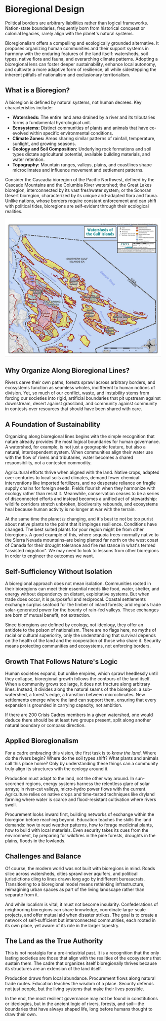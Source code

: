 # Bioregional Design

Political borders are arbitrary liabilities rather than logical frameworks. Nation-state boundaries, frequently born from historical conquest or colonial legacies, rarely align with the planet's natural systems.

Bioregionalism offers a compelling and ecologically grounded alternative. It proposes organizing human communities and their support systems in harmony with the enduring features of the land itself: watersheds, soil types, native flora and fauna, and overarching climate patterns. Adopting a bioregional lens can foster deeper sustainability, enhance local autonomy, and cultivate a more adaptive form of resilience, all while sidestepping the inherent pitfalls of nationalism and exclusionary territorialism.

## What is a Bioregion?

A bioregion is defined by natural systems, not human decrees. Key characteristics include:

- **Watersheds:** The entire land area drained by a river and its tributaries forms a fundamental hydrological unit.
- **Ecosystems:** Distinct communities of plants and animals that have co-evolved within specific environmental conditions.
- **Climate Zones:** Areas sharing similar patterns of rainfall, temperature, sunlight, and growing seasons.
- **Geology and Soil Composition:** Underlying rock formations and soil types dictate agricultural potential, available building materials, and water retention.
- **Topography:** Mountain ranges, valleys, plains, and coastlines shape microclimates and influence movement and settlement patterns.

Consider the Cascadia bioregion of the Pacific Northwest, defined by the Cascade Mountains and the Columbia River watershed; the Great Lakes bioregion, interconnected by its vast freshwater system; or the Sonoran Desert bioregion, characterized by its unique arid-adapted flora and fauna. Unlike nations, whose borders require constant enforcement and can shift with political tides, bioregions are self-evident through their ecological realities.

![watershed-map](/assets/image3.jpg)

## Why Organize Along Bioregional Lines?

Rivers carve their own paths, forests sprawl across arbitrary borders, and ecosystems function as seamless wholes, indifferent to human notions of division. Yet, so much of our conflict, waste, and instability stems from forcing our societies into rigid, artificial boundaries that pit upstream against downstream, desert against grassland, and community against community in contests over resources that should have been shared with care.

## A Foundation of Sustainability

Organizing along bioregional lines begins with the simple recognition that nature already provides the most logical boundaries for human governance. A watershed, for example, is not just a geographic feature, but also a natural, interdependent system. When communities align their water use with the flow of rivers and tributaries, water becomes a shared responsibility, not a contested commodity.

Agricultural efforts thrive when aligned with the land. Native crops, adapted over centuries to local soils and climates, demand fewer chemical interventions like imported fertilizers, and no desperate reliance on fragile supply chains for foreign seeds. Fields flourish when they harmonize with ecology rather than resist it. Meanwhile, conservation ceases to be a series of disconnected efforts and instead becomes a unified act of stewardship: wildlife corridors stretch unbroken, biodiversity rebounds, and ecosystems heal because human activity is no longer at war with the terrain.

At the same time the planet _is_ changing, and it's best to not be too purist about native plants to the point that it impinges resilience. Conditions have changed. The best suited plants for your region might be from other bioregions. A good example of this, where sequoia trees–normally native to the Sierra Nevada mountains–are being planted far north on the west coast of Canada for their drought tolerance and fire resistance in what's termed "assisted migration". We may need to look to lessons from other bioregions in order to engineer the outcomes we want.

## Self-Sufficiency Without Isolation

A bioregional approach does not mean isolation. Communities rooted in their bioregions can meet their essential needs like food, water, shelter, and energy without dependency on distant, exploitative systems. But when trade does occur, it is purposeful and reciprocal. Coastal settlements exchange surplus seafood for the timber of inland forests; arid regions trade solar-generated power for the bounty of rain-fed valleys. These exchanges are born of mutual benefit, not extraction.

Since bioregions are defined by ecology, not ideology, they offer an antidote to the poison of nationalism. There are no flags here, no myths of racial or cultural superiority, only the understanding that survival depends on the health of the land and the cooperation of those who share it. Security means protecting communities and ecosystems, not enforcing borders.

## Growth That Follows Nature's Logic

Human societies expand, but unlike empires, which sprawl heedlessly until they collapse, bioregional growth follows the contours of the land itself. When a community grows too large, it does not fracture along arbitrary lines. Instead, it divides along the natural seams of the bioregion: a sub-watershed, a forest's edge, a transition between microclimates. New settlements emerge where the land can support them, ensuring that every expansion is grounded in carrying capacity, not ambition.

If there are 200 Crisis Cadres members in a given watershed, one would deduce there should be at least two groups present, split along another natural boundary or compass direction.

## Applied Bioregionalism

For a cadre embracing this vision, the first task is to _know the land_. Where do the rivers begin? Where do the soil types shift? What plants and animals call this place home? Only by understanding these things can a community truly align its structures with the ecology around it.

Production must adapt to the land, not the other way around. In sun-scorched regions, energy systems harness the relentless glare of solar arrays; in river-cut valleys, micro-hydro power flows with the current. Agriculture relies on native crops and time-tested techniques like dryland farming where water is scarce and flood-resistant cultivation where rivers swell.

Procurement looks inward first, building networks of exchange within the bioregion before reaching beyond. Education teaches the skills the land demands: how to read weather patterns, how to forage medicinal plants, how to build with local materials. Even security takes its cues from the environment, by preparing for wildfires in the pine forests, droughts in the plains, floods in the lowlands.

## Challenges and Balance

Of course, the modern world was not built with bioregions in mind. Roads slice across watersheds, cities sprawl over aquifers, and political jurisdictions cling to lines drawn long ago by indifferent bureaucrats. Transitioning to a bioregional model means rethinking infrastructure, reimagining urban spaces as part of the living landscape rather than separate from it.

And while localism is vital, it must not become insularity. Confederations of neighboring bioregions can share knowledge, coordinate large-scale projects, and offer mutual aid when disaster strikes. The goal is to create a network of self-sufficient but interconnected communities, each rooted in its own place, yet aware of its role in the larger tapestry.

## The Land as the True Authority

This is not nostalgia for a pre-industrial past. It is a recognition that the only lasting societies are those that align with the realities of the ecosystems that sustain them. The cadre that organizes itself bioregionally thrives because its structures are an extension of the land itself.

Production draws from local abundance. Procurement flows along natural trade routes. Education teaches the wisdom of a place. Security defends not just people, but the living systems that make their lives possible.

In the end, the most resilient governance may not be found in constitutions or ideologies, but in the ancient logic of rivers, forests, and soil—the boundaries that have always shaped life, long before humans thought to draw their own.

